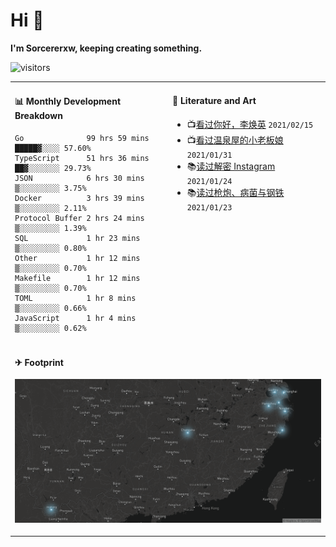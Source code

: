 # Hi 👋

**I'm Sorcererxw, keeping creating something.**

![visitors](https://visitor-badge.glitch.me/badge?page_id=sorcererxw.sorcererx)

<table width="800px">
<tr>
<td valign="top" width="50%">

#### 📊 Monthly Development Breakdown

<!--START_SECTION:waka-->
```text
Go              99 hrs 59 mins █████▓░░░░ 57.60%
TypeScript      51 hrs 36 mins ██▓░░░░░░░ 29.73%
JSON            6 hrs 30 mins  ▒░░░░░░░░░ 3.75%
Docker          3 hrs 39 mins  ▒░░░░░░░░░ 2.11%
Protocol Buffer 2 hrs 24 mins  ▒░░░░░░░░░ 1.39%
SQL             1 hr 23 mins   ▒░░░░░░░░░ 0.80%
Other           1 hr 12 mins   ▒░░░░░░░░░ 0.70%
Makefile        1 hr 12 mins   ▒░░░░░░░░░ 0.70%
TOML            1 hr 8 mins    ▒░░░░░░░░░ 0.66%
JavaScript      1 hr 4 mins    ▒░░░░░░░░░ 0.62%
```
<!--END_SECTION:waka-->

<td valign="top" width="50%">

#### 💃 Literature and Art

<!--START_SECTION:douban-->
* 📺[看过你好，李焕英](http://movie.douban.com/subject/34841067/) <code>2021/02/15</code>
* 📺[看过温泉屋的小老板娘](http://movie.douban.com/subject/30205667/) <code>2021/01/31</code>
* 📚[读过解密 Instagram](https://book.douban.com/subject/35252483/) <code>2021/01/24</code>
* 📚[读过枪炮、病菌与钢铁](https://book.douban.com/subject/1813841/) <code>2021/01/23</code>

<!--END_SECTION:douban-->

</td>
</tr>
<tr>
<td colspan="2">

#### ✈ Footprint

![footprint](./footprint.png)

</td>
</tr>
</table>


